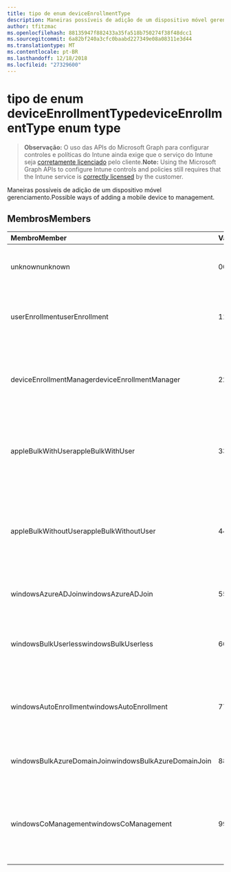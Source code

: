 ```yaml
---
title: tipo de enum deviceEnrollmentType
description: Maneiras possíveis de adição de um dispositivo móvel gerenciamento.
author: tfitzmac
ms.openlocfilehash: 88135947f882433a35fa518b750274f38f48dcc1
ms.sourcegitcommit: 6a82bf240a3cfc0baabd227349e08a08311e3d44
ms.translationtype: MT
ms.contentlocale: pt-BR
ms.lasthandoff: 12/18/2018
ms.locfileid: "27329600"
---
```

# <a name="deviceenrollmenttype-enum-type"></a><span data-ttu-id="e7045-103">tipo de enum deviceEnrollmentType</span><span class="sxs-lookup"><span data-stu-id="e7045-103">deviceEnrollmentType enum type</span></span>

> <span data-ttu-id="e7045-104">**Observação:** O uso das APIs do Microsoft Graph para configurar controles e políticas do Intune ainda exige que o serviço do Intune seja [corretamente licenciado](https://go.microsoft.com/fwlink/?linkid=839381) pelo cliente.</span><span class="sxs-lookup"><span data-stu-id="e7045-104">**Note:** Using the Microsoft Graph APIs to configure Intune controls and policies still requires that the Intune service is [correctly licensed](https://go.microsoft.com/fwlink/?linkid=839381) by the customer.</span></span>

<span data-ttu-id="e7045-105">Maneiras possíveis de adição de um dispositivo móvel gerenciamento.</span><span class="sxs-lookup"><span data-stu-id="e7045-105">Possible ways of adding a mobile device to management.</span></span>

## <a name="members"></a><span data-ttu-id="e7045-106">Membros</span><span class="sxs-lookup"><span data-stu-id="e7045-106">Members</span></span>
|<span data-ttu-id="e7045-107">Membro</span><span class="sxs-lookup"><span data-stu-id="e7045-107">Member</span></span>|<span data-ttu-id="e7045-108">Valor</span><span class="sxs-lookup"><span data-stu-id="e7045-108">Value</span></span>|<span data-ttu-id="e7045-109">Descrição</span><span class="sxs-lookup"><span data-stu-id="e7045-109">Description</span></span>|
|:---|:---|:---|
|<span data-ttu-id="e7045-110">unknown</span><span class="sxs-lookup"><span data-stu-id="e7045-110">unknown</span></span>|<span data-ttu-id="e7045-111">0</span><span class="sxs-lookup"><span data-stu-id="e7045-111">0</span></span>|<span data-ttu-id="e7045-112">O valor padrão, tipo de registro não foi coletado.</span><span class="sxs-lookup"><span data-stu-id="e7045-112">Default value, enrollment type was not collected.</span></span>|
|<span data-ttu-id="e7045-113">userEnrollment</span><span class="sxs-lookup"><span data-stu-id="e7045-113">userEnrollment</span></span>|<span data-ttu-id="e7045-114">1</span><span class="sxs-lookup"><span data-stu-id="e7045-114">1</span></span>|<span data-ttu-id="e7045-115">Inscrição do orientado por usuário por meio do canal BYOD.</span><span class="sxs-lookup"><span data-stu-id="e7045-115">User driven enrollment through BYOD channel.</span></span>|
|<span data-ttu-id="e7045-116">deviceEnrollmentManager</span><span class="sxs-lookup"><span data-stu-id="e7045-116">deviceEnrollmentManager</span></span>|<span data-ttu-id="e7045-117">2</span><span class="sxs-lookup"><span data-stu-id="e7045-117">2</span></span>|<span data-ttu-id="e7045-118">Inscrição do usuário com uma conta de Gerenciador de inscrição do dispositivo.</span><span class="sxs-lookup"><span data-stu-id="e7045-118">User enrollment with a device enrollment manager account.</span></span>|
|<span data-ttu-id="e7045-119">appleBulkWithUser</span><span class="sxs-lookup"><span data-stu-id="e7045-119">appleBulkWithUser</span></span>|<span data-ttu-id="e7045-120">3</span><span class="sxs-lookup"><span data-stu-id="e7045-120">3</span></span>|<span data-ttu-id="e7045-121">Inscrição do Apple em massa com o desafio de usuário (DEP, Apple configurador).</span><span class="sxs-lookup"><span data-stu-id="e7045-121">Apple bulk enrollment with user challenge (DEP, Apple Configurator).</span></span>|
|<span data-ttu-id="e7045-122">appleBulkWithoutUser</span><span class="sxs-lookup"><span data-stu-id="e7045-122">appleBulkWithoutUser</span></span>|<span data-ttu-id="e7045-123">4</span><span class="sxs-lookup"><span data-stu-id="e7045-123">4</span></span>|<span data-ttu-id="e7045-124">Inscrição do Apple em massa sem o desafio de usuário (DEP, Apple configurador, Mobile Config).</span><span class="sxs-lookup"><span data-stu-id="e7045-124">Apple bulk enrollment without user challenge (DEP, Apple Configurator, Mobile Config).</span></span>|
|<span data-ttu-id="e7045-125">windowsAzureADJoin</span><span class="sxs-lookup"><span data-stu-id="e7045-125">windowsAzureADJoin</span></span>|<span data-ttu-id="e7045-126">5</span><span class="sxs-lookup"><span data-stu-id="e7045-126">5</span></span>|<span data-ttu-id="e7045-127">Windows Azure AD de 10 ingressam.</span><span class="sxs-lookup"><span data-stu-id="e7045-127">Windows 10 Azure AD Join.</span></span>|
|<span data-ttu-id="e7045-128">windowsBulkUserless</span><span class="sxs-lookup"><span data-stu-id="e7045-128">windowsBulkUserless</span></span>|<span data-ttu-id="e7045-129">6</span><span class="sxs-lookup"><span data-stu-id="e7045-129">6</span></span>|<span data-ttu-id="e7045-130">Inscrição em massa de 10 Windows por meio de ICD com certificado.</span><span class="sxs-lookup"><span data-stu-id="e7045-130">Windows 10 Bulk enrollment through ICD with certificate.</span></span>|
|<span data-ttu-id="e7045-131">windowsAutoEnrollment</span><span class="sxs-lookup"><span data-stu-id="e7045-131">windowsAutoEnrollment</span></span>|<span data-ttu-id="e7045-132">7</span><span class="sxs-lookup"><span data-stu-id="e7045-132">7</span></span>|<span data-ttu-id="e7045-133">Inscrição automática do Windows 10.</span><span class="sxs-lookup"><span data-stu-id="e7045-133">Windows 10 automatic enrollment.</span></span> <span data-ttu-id="e7045-134">(Adicionar a conta do trabalho)</span><span class="sxs-lookup"><span data-stu-id="e7045-134">(Add work account)</span></span>|
|<span data-ttu-id="e7045-135">windowsBulkAzureDomainJoin</span><span class="sxs-lookup"><span data-stu-id="e7045-135">windowsBulkAzureDomainJoin</span></span>|<span data-ttu-id="e7045-136">8</span><span class="sxs-lookup"><span data-stu-id="e7045-136">8</span></span>|<span data-ttu-id="e7045-137">Windows 10 em massa ingressar do Windows Azure AD.</span><span class="sxs-lookup"><span data-stu-id="e7045-137">Windows 10 bulk Azure AD Join.</span></span>|
|<span data-ttu-id="e7045-138">windowsCoManagement</span><span class="sxs-lookup"><span data-stu-id="e7045-138">windowsCoManagement</span></span>|<span data-ttu-id="e7045-139">9</span><span class="sxs-lookup"><span data-stu-id="e7045-139">9</span></span>|<span data-ttu-id="e7045-140">Gerenciamento de colegas Windows 10 acionado por piloto automático ou a diretiva de grupo.</span><span class="sxs-lookup"><span data-stu-id="e7045-140">Windows 10 co-management triggered by AutoPilot or Group Policy.</span></span>|



